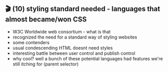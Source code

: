 ## 🎬 (10) styling standard needed - languages that almost became/won CSS

- W3C Worldwide web consortium - what is that
- recognized the need for a standard way of styling websites
- some contenders
- usual condescending HTML doesnt need styles
- interesting battle between user control and publish control
- why cool? well a bunch of these potential languages had features we're still itching for (parent selector)
